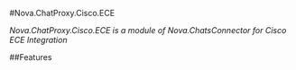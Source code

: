#Nova.ChatProxy.Cisco.ECE

*Nova.ChatProxy.Cisco.ECE is a module of Nova.ChatsConnector for Cisco ECE Integration*

##Features